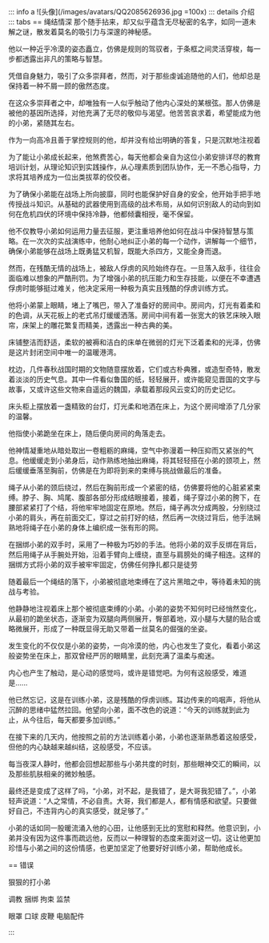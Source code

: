::: info a
![头像](/images/avatars/QQ2085626936.jpg =100x)
::: details 介绍
::: tabs
== 绳结情深
那个随手拈来，却又似乎蕴含无尽秘密的名字，如同一道未解之谜，散发着莫名的吸引力与深邃的神秘感。

他以一种近乎冷漠的姿态矗立，仿佛是规则的驾驭者，于条框之间灵活穿梭，每一步都透露出非凡的策略与智慧。

凭借自身魅力，吸引了众多崇拜者，然而，对于那些虔诚追随他的人们，他却总是保持着一种不屑一顾的傲然态度。

在这众多崇拜者之中，却唯独有一人似乎触动了他内心深处的某根弦。那人仿佛是被他的基因所选择，对他充满了无尽的敬仰与渴望。他苦苦哀求着，希望能成为他的小弟，紧随其左右。

作为一向高冷且善于掌控规则的他，却并没有给出明确的答复，只是沉默地注视着

为了能让小弟成长起来，他煞费苦心，每天他都会亲自为这位小弟安排详尽的教育培训计划，从理论知识到实践操作，从心理素质到团队协作，无一不悉心指导，力求将其培养成为一位出类拔萃的佼佼者。

为了确保小弟能在战场上所向披靡，同时也能保护好自身的安全，他开始手把手地传授战斗知识。从基础的武器使用到高级的战术布局，从如何识别敌人的动向到如何在危机四伏的环境中保持冷静，他都倾囊相授，毫不保留。

他不仅教导小弟如何运用力量去征服，更注重培养他如何在战斗中保持智慧与策略。在一次次的实战演练中，他耐心地纠正小弟的每一个动作，讲解每一个细节，确保小弟能够在战场上既勇猛又机智，既能大杀四方，又能全身而退。


然而，在残酷无情的战场上，被敌人俘虏的风险始终存在。一旦落入敌手，往往会面临难以想象的严酷刑罚。为了增强小弟的抗压能力和生存技能，以便在不幸遭遇俘虏时能够挺过难关，他决定采用一种极为真实且残酷的俘虏训练方式。

他将小弟蒙上眼睛，堵上了嘴巴，带入了准备好的房间中。房间内，灯光有着柔和的色调，从天花板上的老式吊灯缓缓洒落。房间中间有着一张宽大的铁艺床映入眼帘，床架上的雕花繁复而精美，透露出一种古典的美。

床铺整洁而舒适，柔软的被褥和洁白的床单在微弱的灯光下泛着柔和的光泽，仿佛是这片封闭空间中唯一的温暖港湾。

枕边，几件春秋战国时期的文物随意摆放着，它们或古朴典雅，或造型奇特，散发着淡淡的历史气息。其中一件看似鲁国的纸，轻轻展开，或许能窥见晋国的文字与故事，又或许这些文物来自遥远的魏国，承载着那段风云变幻的历史记忆。

床头柜上摆放着一盏精致的台灯，灯光柔和地洒在床上，为这个房间增添了几分家的温馨。

他指使小弟跪坐在床上，随后便向房间的角落走去。

他神情凝重地从暗处取出一卷粗粝的麻绳，空气中弥漫着一种压抑而又紧张的气息。他缓缓走到小弟身后，动作熟练地抽出麻绳，将其轻轻搭在小弟的颈项上，然后缓缓垂落至胸前，仿佛是在为即将到来的束缚与挑战做最后的准备。

绳子从小弟的颈后绕过，然后在胸前形成一个紧密的结，仿佛要将他的心脏紧紧束缚。脖子、胸、鸠尾、腹部各部分形成结眼接着，接着，绳子穿过小弟的胯下，在腰部紧紧打了个结，将他牢牢地固定在原地。然后，绳子再次分成两股，分别绕过小弟的肩头，再在前面交汇，穿过之前打好的结，然后再一次绕过背后，他手法娴熟地将绳子在小弟的身体上编织成一张有形的网。

在捆绑小弟的双手时，采用了一种极为巧妙的手法。他将小弟的双手反绑在背后，然后用绳子从手腕处开始，沿着手臂向上缠绕，直至与肩膀处的绳子相连。这样的捆绑方式将小弟的双手被牢牢固定，仿佛任何挣扎都只是徒劳

随着最后一个绳结的落下，小弟被彻底地束缚在了这片黑暗之中，等待着未知的挑战与考验。


他静静地注视着床上那个被彻底束缚的小弟。小弟的姿势不知何时已经悄然变化，从最初的跪坐状态，逐渐变为双腿向两侧展开，臀部着地，双小腿与大腿的贴合或略微展开，形成了一种既显得无助又带着一丝莫名的倔强的坐姿。

发生变化的不仅仅是小弟的姿势，一向冷漠的他，内心也发生了变化，看着小弟这般姿势坐在床上，那双曾经严厉的眼睛里，此刻充满了温柔与痴迷。

内心也产生了触动，是心动的感觉吗，或许是错觉吧。为何有这般感受，难道是......

他已然忘记，这是在训练小弟，这是残酷的俘虏训练。耳边传来的呜咽声，将他从沉醉的思绪中猛然拉回。他望向小弟，面不改色的说道：“今天的训练就到此为止，从今往后，每天都要多加训练。”


在接下来的几天内，他按照之前的方法训练着小弟，小弟也逐渐熟悉着这般感受，但他的内心缺越来越纠结，这般感受，不应该。

每当夜深人静时，他都会回想起那些与小弟共度的时刻，那些眼神交汇的瞬间，以及那些肌肤相亲的微妙触感。

最终还是变成了这样了吗，“小弟，对不起，是我错了，是大哥我犯错了。”，小弟轻声说道：“人之常情，不必自责。大哥，我们都是人，都有情感和欲望。只要做好自己，不违背内心的真实感受，就足够了。”

小弟的话如同一股暖流涌入他的心田，让他感到无比的宽慰和释然。他意识到，小弟并没有因为这件事而疏远他，反而以一种理智的态度来面对这一切。这让他更加珍惜与小弟之间的这份情感，也更加坚定了他要好好训练小弟，帮助他成长。


== 错误

狠狠的打小弟

调教
捆绑
拘束
监禁

眼罩
口球
皮鞭
电脑配件

:::